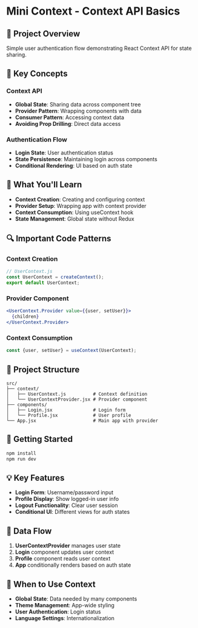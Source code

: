 # Mini Context - Context API Basics

## 🎯 Project Overview
Simple user authentication flow demonstrating React Context API for state sharing.

## 🔑 Key Concepts

### Context API
- **Global State**: Sharing data across component tree
- **Provider Pattern**: Wrapping components with data
- **Consumer Pattern**: Accessing context data
- **Avoiding Prop Drilling**: Direct data access

### Authentication Flow
- **Login State**: User authentication status
- **State Persistence**: Maintaining login across components
- **Conditional Rendering**: UI based on auth state

## 📝 What You'll Learn

- **Context Creation**: Creating and configuring context
- **Provider Setup**: Wrapping app with context provider
- **Context Consumption**: Using useContext hook
- **State Management**: Global state without Redux

## 🔍 Important Code Patterns

### Context Creation
```jsx
// UserContext.js
const UserContext = createContext();
export default UserContext;
```

### Provider Component
```jsx
<UserContext.Provider value={{user, setUser}}>
  {children}
</UserContext.Provider>
```

### Context Consumption
```jsx
const {user, setUser} = useContext(UserContext);
```

## 📁 Project Structure
```
src/
├── context/
│   ├── UserContext.js          # Context definition
│   └── UserContextProvider.jsx # Provider component
├── components/
│   ├── Login.jsx               # Login form
│   └── Profile.jsx             # User profile
└── App.jsx                     # Main app with provider
```

## 🚀 Getting Started

```bash
npm install
npm run dev
```

## 💡 Key Features

- **Login Form**: Username/password input
- **Profile Display**: Show logged-in user info
- **Logout Functionality**: Clear user session
- **Conditional UI**: Different views for auth states

## 🔄 Data Flow

1. **UserContextProvider** manages user state
2. **Login** component updates user context
3. **Profile** component reads user context
4. **App** conditionally renders based on auth state

## 🎯 When to Use Context

- **Global State**: Data needed by many components
- **Theme Management**: App-wide styling
- **User Authentication**: Login status
- **Language Settings**: Internationalization